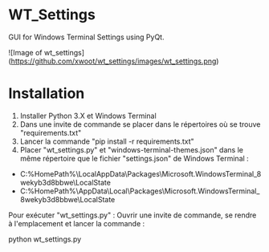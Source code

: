 # WT_Settings
GUI for Windows Terminal Settings using PyQt.

![Image of wt_settings]
(https://github.com/xwoot/wt_settings/images/wt_settings.png)

# Installation

1. Installer Python 3.X et Windows Terminal
2. Dans une invite de commande se placer dans le répertoires où se trouve "requirements.txt"
3. Lancer la commande "pip install -r requirements.txt"
4. Placer "wt_settings.py" et "windows-terminal-themes.json" dans le même répertoire que le fichier "settings.json" de Windows Terminal :
  - C:\%HomePath%\LocalAppData\Packages\Microsoft.WindowsTerminal_8wekyb3d8bbwe\LocalState
  - C:\%HomePath%\AppData\Local\Packages\Microsoft.WindowsTerminal_8wekyb3d8bbwe\LocalState

Pour exécuter "wt_settings.py" : Ouvrir une invite de commande, se rendre à l'emplacement et lancer la commande :

python wt_settings.py

